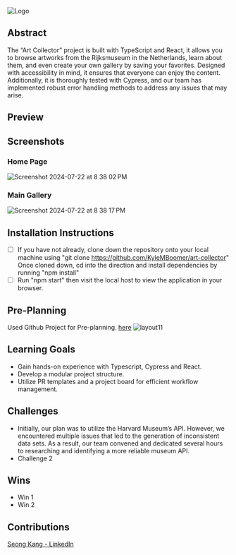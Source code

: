 ![Logo](https://github.com/user-attachments/assets/14445988-a8b5-4b73-b29b-bfed6affe842)

## Abstract
The “Art Collector” project is built with TypeScript and React, it allows you to browse artworks from the Rijksmuseum in the Netherlands, learn about them, and even create your own gallery by saving your favorites. Designed with accessibility in mind, it ensures that everyone can enjoy the content. Additionally, it is thoroughly tested with Cypress, and our team has implemented robust error handling methods to address any issues that may arise.

## Preview


## Screenshots
### Home Page
![Screenshot 2024-07-22 at 8 38 02 PM](https://github.com/user-attachments/assets/8a9e5acd-9976-4488-a3b9-c9b5b6090e19)
### Main Gallery
![Screenshot 2024-07-22 at 8 38 17 PM](https://github.com/user-attachments/assets/fb8164ee-1ddc-47aa-8185-e5f8a710ed51)

## Installation Instructions
- [ ]  If you have not already, clone down the repository onto your local machine using "git clone https://github.com/KyleMBoomer/art-collector" Once cloned down, cd into the direction and install dependencies by running "npm install"
- [ ]  Run "npm start" then visit the local host to view the application in your browser.

## Pre-Planning
Used Github Project for Pre-planning. [here](https://github.com/users/KyleMBoomer/projects/2)
![layout11](https://github.com/user-attachments/assets/c9d8cc06-90e8-4e31-91f0-336ddd227bbf)


## Learning Goals
  * Gain hands-on experience with Typescript, Cypress and React.
  * Develop a modular project structure.
  * Utilize PR templates and a project board for efficient workflow management.
  
## Challenges
  * Initially, our plan was to utilize the Harvard Museum’s API. However, we encountered multiple issues that led to the generation of inconsistent data sets. As a result, our team convened and dedicated several hours to researching and identifying a more reliable museum API.
  * Challenge 2
  
## Wins
* Win 1
* Win 2

## Contributions
[Seong Kang - LinkedIn](https://www.linkedin.com/in/seong-kang/)
